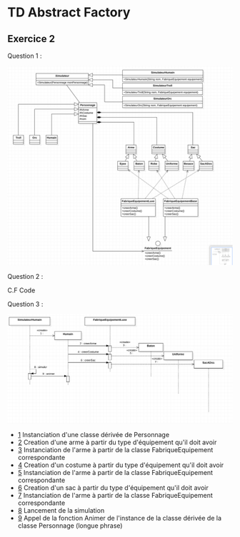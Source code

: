 # TD Abstract Factory

## Exercice 2

Question 1 :

![Diagramme de classes](https://github.com/malo2b/M1_TD_Patterns_FactoryMethod_Ex2/blob/master/DiagrammeDeClasses.png?raw=true)

Question 2 :

C.F Code

Question 3 :

![Diagramme de séquence simulateur humain](https://github.com/malo2b/M1_TD_Patterns_FactoryMethod_Ex2/blob/master/DiagrammeSequenceSimulateurHumain.png?raw=true)

- [1](https://github.com/malo2b/M1_TD_Patterns_FactoryMethod_Ex2/blob/f71aa0b7718f216c42ce6375eb611f32d141d8b1/main.java#L4) Instanciation d'une classe dérivée de Personnage
- [2](https://github.com/malo2b/M1_TD_Patterns_FactoryMethod_Ex2/blob/f71aa0b7718f216c42ce6375eb611f32d141d8b1/Personnage.java#L13) Creation d'une arme à partir du type d'équipement qu'il doit avoir
- [3](https://github.com/malo2b/M1_TD_Patterns_FactoryMethod_Ex2/blob/f71aa0b7718f216c42ce6375eb611f32d141d8b1/FabriqueEquipementLuxe.java#L4) Instanciation de l'arme à partir de la classe FabriqueEquipement correspondante
- [4](https://github.com/malo2b/M1_TD_Patterns_FactoryMethod_Ex2/blob/f71aa0b7718f216c42ce6375eb611f32d141d8b1/Personnage.java#L14) Creation d'un costume à partir du type d'équipement qu'il doit avoir
- [5](https://github.com/malo2b/M1_TD_Patterns_FactoryMethod_Ex2/blob/f71aa0b7718f216c42ce6375eb611f32d141d8b1/FabriqueEquipementLuxe.java#L9) Instanciation de l'arme à partir de la classe FabriqueEquipement correspondante
- [6](https://github.com/malo2b/M1_TD_Patterns_FactoryMethod_Ex2/blob/f71aa0b7718f216c42ce6375eb611f32d141d8b1/Personnage.java#L15) Creation d'un sac à partir du type d'équipement qu'il doit avoir
- [7](https://github.com/malo2b/M1_TD_Patterns_FactoryMethod_Ex2/blob/f71aa0b7718f216c42ce6375eb611f32d141d8b1/FabriqueEquipementLuxe.java#L14) Instanciation de l'arme à partir de la classe FabriqueEquipement correspondante
- [8](https://github.com/malo2b/M1_TD_Patterns_FactoryMethod_Ex2/blob/f71aa0b7718f216c42ce6375eb611f32d141d8b1/main.java#L6) Lancement de la simulation
- [9](https://github.com/malo2b/M1_TD_Patterns_FactoryMethod_Ex2/blob/f71aa0b7718f216c42ce6375eb611f32d141d8b1/Humain.java#L8) Appel de la fonction Animer de l'instance de la classe dérivée de la classe Personnage (longue phrase)
